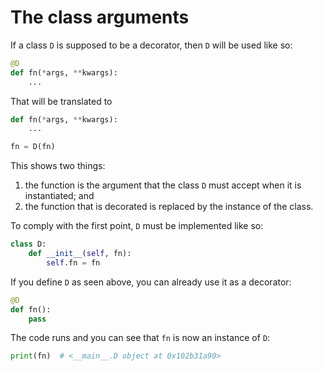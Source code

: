 # The class arguments

If a class `D` is supposed to be a decorator, then `D` will be used like so:

```python
@D
def fn(*args, **kwargs):
    ...
```

That will be translated to

```python
def fn(*args, **kwargs):
    ...

fn = D(fn)
```

This shows two things:

 1. the function is the argument that the class `D` must accept when it is instantiated; and
 2. the function that is decorated is replaced by the instance of the class.

To comply with the first point, `D` must be implemented like so:

```python
class D:
    def __init__(self, fn):
        self.fn = fn
```

If you define `D` as seen above, you can already use it as a decorator:

```python
@D
def fn():
    pass
```

The code runs and you can see that `fn` is now an instance of `D`:

```python
print(fn)  # <__main__.D object at 0x102b31a90>
```
